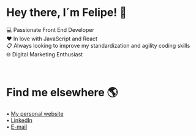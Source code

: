 # Hey there, I´m Felipe! 👋

💻 Passionate Front End Developer<br />
❤️ In love with JavaScript and React<br />
📋 Always looking to improve my standardization and agility coding skills<br />
🌐 Digital Marketing Enthusiast

<br />


# Find me elsewhere 🌎
• <a href="https://felipecatete.com/">My personal website</a><br />
• <a href="https://www.linkedin.com/in/felipe-catete/">LinkedIn</a><br />
• <a href="mailto:catetedev@gmail.com">E-mail</a>
